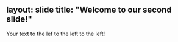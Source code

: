 layout: slide
title: "Welcome to our second slide!"
---
Your text
to the lef to the left to the left!
